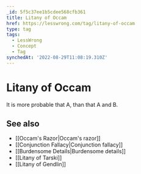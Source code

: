 ```yaml
---
_id: 5f5c37ee1b5cdee568cfb361
title: Litany of Occam
href: https://lesswrong.com/tag/litany-of-occam
type: tag
tags:
  - LessWrong
  - Concept
  - Tag
synchedAt: '2022-08-29T11:08:19.310Z'
---
```

# Litany of Occam

It is more probable that A, than that A and B.

## See also

- [[Occam's Razor|Occam's razor]]
- [[Conjunction Fallacy|Conjunction fallacy]]
- [[Burdensome Details|Burdensome details]]
- [[Litany of Tarski]]
- [[Litany of Gendlin]]